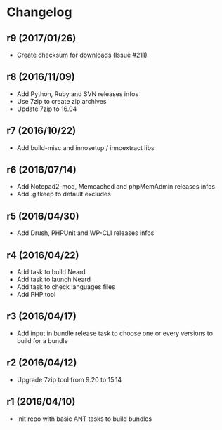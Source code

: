 # Changelog

## r9 (2017/01/26)

* Create checksum for downloads (Issue #211)

## r8 (2016/11/09)

* Add Python, Ruby and SVN releases infos
* Use 7zip to create zip archives
* Update 7zip to 16.04

## r7 (2016/10/22)

* Add build-misc and innosetup / innoextract libs

## r6 (2016/07/14)

* Add Notepad2-mod, Memcached and phpMemAdmin releases infos
* Add .gitkeep to default excludes

## r5 (2016/04/30)

* Add Drush, PHPUnit and WP-CLI releases infos

## r4 (2016/04/22)

* Add task to build Neard
* Add task to launch Neard
* Add task to check languages files 
* Add PHP tool

## r3 (2016/04/17)

* Add input in bundle release task to choose one or every versions to build for a bundle

## r2 (2016/04/12)

* Upgrade 7zip tool from 9.20 to 15.14

## r1 (2016/04/10)

* Init repo with basic ANT tasks to build bundles
